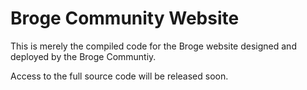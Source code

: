 # Broge Community Website

This is merely the compiled code for the Broge website designed and deployed by the Broge Communtiy.

Access to the full source code will be released soon.
